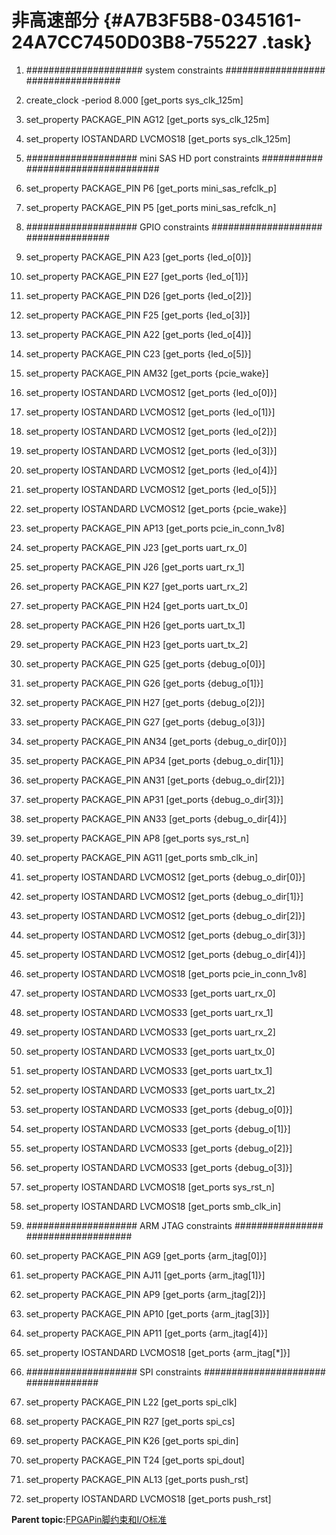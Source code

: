 # 非高速部分 {#A7B3F5B8-0345161-24A7CC7450D03B8-755227 .task}

1.  \#\#\#\#\#\#\#\#\#\#\#\#\#\#\#\#\#\#\#\#\# system constraints \#\#\#\#\#\#\#\#\#\#\#\#\#\#\#\#\#\#\#\#\#\#\#\#\#\#\#\#\#\#\#\#\#\#\# 

2.  create\_clock -period 8.000 \[get\_ports sys\_clk\_125m\] 

3.  set\_property PACKAGE\_PIN AG12 \[get\_ports sys\_clk\_125m\] 

4.  set\_property IOSTANDARD LVCMOS18 \[get\_ports sys\_clk\_125m\] 

5.  \#\#\#\#\#\#\#\#\#\#\#\#\#\#\#\#\#\#\#\# mini SAS HD port constraints \#\#\#\#\#\#\#\#\#\#\#\#\#\#\#\#\#\#\#\#\#\#\#\#\#\#\#\#\#\#\#\#\#\#\# 

6.  set\_property PACKAGE\_PIN P6 \[get\_ports mini\_sas\_refclk\_p\] 

7.  set\_property PACKAGE\_PIN P5 \[get\_ports mini\_sas\_refclk\_n\] 

8.  \#\#\#\#\#\#\#\#\#\#\#\#\#\#\#\#\#\#\#\# GPIO constraints \#\#\#\#\#\#\#\#\#\#\#\#\#\#\#\#\#\#\#\#\#\#\#\#\#\#\#\#\#\#\#\#\#\#\# 

9.  set\_property PACKAGE\_PIN A23 \[get\_ports \{led\_o\[0\]\}\] 

10. set\_property PACKAGE\_PIN E27 \[get\_ports \{led\_o\[1\]\}\] 

11. set\_property PACKAGE\_PIN D26 \[get\_ports \{led\_o\[2\]\}\] 

12. set\_property PACKAGE\_PIN F25 \[get\_ports \{led\_o\[3\]\}\] 

13. set\_property PACKAGE\_PIN A22 \[get\_ports \{led\_o\[4\]\}\] 

14. set\_property PACKAGE\_PIN C23 \[get\_ports \{led\_o\[5\]\}\] 

15. set\_property PACKAGE\_PIN AM32 \[get\_ports \{pcie\_wake\}\] 

16. set\_property IOSTANDARD LVCMOS12 \[get\_ports \{led\_o\[0\]\}\] 

17. set\_property IOSTANDARD LVCMOS12 \[get\_ports \{led\_o\[1\]\}\] 

18. set\_property IOSTANDARD LVCMOS12 \[get\_ports \{led\_o\[2\]\}\] 

19. set\_property IOSTANDARD LVCMOS12 \[get\_ports \{led\_o\[3\]\}\] 

20. set\_property IOSTANDARD LVCMOS12 \[get\_ports \{led\_o\[4\]\}\] 

21. set\_property IOSTANDARD LVCMOS12 \[get\_ports \{led\_o\[5\]\}\] 

22. set\_property IOSTANDARD LVCMOS12 \[get\_ports \{pcie\_wake\}\] 

23. set\_property PACKAGE\_PIN AP13 \[get\_ports pcie\_in\_conn\_1v8\] 

24. set\_property PACKAGE\_PIN J23 \[get\_ports uart\_rx\_0\] 

25. set\_property PACKAGE\_PIN J26 \[get\_ports uart\_rx\_1\] 

26. set\_property PACKAGE\_PIN K27 \[get\_ports uart\_rx\_2\] 

27. set\_property PACKAGE\_PIN H24 \[get\_ports uart\_tx\_0\] 

28. set\_property PACKAGE\_PIN H26 \[get\_ports uart\_tx\_1\] 

29. set\_property PACKAGE\_PIN H23 \[get\_ports uart\_tx\_2\] 

30. set\_property PACKAGE\_PIN G25 \[get\_ports \{debug\_o\[0\]\}\] 

31. set\_property PACKAGE\_PIN G26 \[get\_ports \{debug\_o\[1\]\}\] 

32. set\_property PACKAGE\_PIN H27 \[get\_ports \{debug\_o\[2\]\}\] 

33. set\_property PACKAGE\_PIN G27 \[get\_ports \{debug\_o\[3\]\}\] 

34. set\_property PACKAGE\_PIN AN34 \[get\_ports \{debug\_o\_dir\[0\]\}\] 

35. set\_property PACKAGE\_PIN AP34 \[get\_ports \{debug\_o\_dir\[1\]\}\] 

36. set\_property PACKAGE\_PIN AN31 \[get\_ports \{debug\_o\_dir\[2\]\}\] 

37. set\_property PACKAGE\_PIN AP31 \[get\_ports \{debug\_o\_dir\[3\]\}\] 

38. set\_property PACKAGE\_PIN AN33 \[get\_ports \{debug\_o\_dir\[4\]\}\] 

39. set\_property PACKAGE\_PIN AP8 \[get\_ports sys\_rst\_n\] 

40. set\_property PACKAGE\_PIN AG11 \[get\_ports smb\_clk\_in\] 

41. set\_property IOSTANDARD LVCMOS12 \[get\_ports \{debug\_o\_dir\[0\]\}\] 

42. set\_property IOSTANDARD LVCMOS12 \[get\_ports \{debug\_o\_dir\[1\]\}\] 

43. set\_property IOSTANDARD LVCMOS12 \[get\_ports \{debug\_o\_dir\[2\]\}\] 

44. set\_property IOSTANDARD LVCMOS12 \[get\_ports \{debug\_o\_dir\[3\]\}\] 

45. set\_property IOSTANDARD LVCMOS12 \[get\_ports \{debug\_o\_dir\[4\]\}\] 

46. set\_property IOSTANDARD LVCMOS18 \[get\_ports pcie\_in\_conn\_1v8\] 

47. set\_property IOSTANDARD LVCMOS33 \[get\_ports uart\_rx\_0\] 

48. set\_property IOSTANDARD LVCMOS33 \[get\_ports uart\_rx\_1\] 

49. set\_property IOSTANDARD LVCMOS33 \[get\_ports uart\_rx\_2\] 

50. set\_property IOSTANDARD LVCMOS33 \[get\_ports uart\_tx\_0\] 

51. set\_property IOSTANDARD LVCMOS33 \[get\_ports uart\_tx\_1\] 

52. set\_property IOSTANDARD LVCMOS33 \[get\_ports uart\_tx\_2\] 

53. set\_property IOSTANDARD LVCMOS33 \[get\_ports \{debug\_o\[0\]\}\] 

54. set\_property IOSTANDARD LVCMOS33 \[get\_ports \{debug\_o\[1\]\}\] 

55. set\_property IOSTANDARD LVCMOS33 \[get\_ports \{debug\_o\[2\]\}\] 

56. set\_property IOSTANDARD LVCMOS33 \[get\_ports \{debug\_o\[3\]\}\] 

57. set\_property IOSTANDARD LVCMOS18 \[get\_ports sys\_rst\_n\] 

58. set\_property IOSTANDARD LVCMOS18 \[get\_ports smb\_clk\_in\] 

59. \#\#\#\#\#\#\#\#\#\#\#\#\#\#\#\#\#\#\#\# ARM JTAG constraints \#\#\#\#\#\#\#\#\#\#\#\#\#\#\#\#\#\#\#\#\#\#\#\#\#\#\#\#\#\#\#\#\#\#\# 

60. set\_property PACKAGE\_PIN AG9 \[get\_ports \{arm\_jtag\[0\]\}\] 

61. set\_property PACKAGE\_PIN AJ11 \[get\_ports \{arm\_jtag\[1\]\}\] 

62. set\_property PACKAGE\_PIN AP9 \[get\_ports \{arm\_jtag\[2\]\}\] 

63. set\_property PACKAGE\_PIN AP10 \[get\_ports \{arm\_jtag\[3\]\}\] 

64. set\_property PACKAGE\_PIN AP11 \[get\_ports \{arm\_jtag\[4\]\}\] 

65. set\_property IOSTANDARD LVCMOS18 \[get\_ports \{arm\_jtag\[\*\]\}\] 

66. \#\#\#\#\#\#\#\#\#\#\#\#\#\#\#\#\#\#\#\# SPI constraints \#\#\#\#\#\#\#\#\#\#\#\#\#\#\#\#\#\#\#\#\#\#\#\#\#\#\#\#\#\#\#\#\#\#\# 

67. set\_property PACKAGE\_PIN L22 \[get\_ports spi\_clk\] 

68. set\_property PACKAGE\_PIN R27 \[get\_ports spi\_cs\] 

69. set\_property PACKAGE\_PIN K26 \[get\_ports spi\_din\] 

70. set\_property PACKAGE\_PIN T24 \[get\_ports spi\_dout\] 

71. set\_property PACKAGE\_PIN AL13 \[get\_ports push\_rst\] 

72. set\_property IOSTANDARD LVCMOS18 \[get\_ports push\_rst\] 


**Parent topic:**[FPGAPin脚约束和I/O标准](../concepts/EpicElfug_fpgapin脚约束和i_o标准.md)

